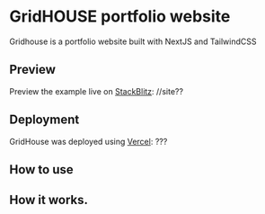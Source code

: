 # GridHOUSE portfolio website
 Gridhouse is a portfolio website built with NextJS and TailwindCSS

## Preview

Preview the example live on [StackBlitz](http://stackblitz.com/): //site??

## Deployment 

GridHouse was deployed using [Vercel](https://vercel.com?utm_source=github&utm_medium=readme&utm_campaign=next-example): ???

## How to use

## How it works.

